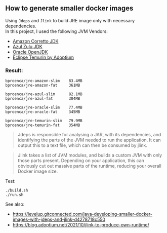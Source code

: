 ## How to generate smaller docker images

Using `Jdeps` and `Jlink` to build JRE image only with necessary dependencies.  
In this project, I used the following JVM Vendors:
* [Amazon Corretto JDK](https://hub.docker.com/_/amazoncorretto)
* [Azul Zulu JDK](https://hub.docker.com/r/azul/zulu-openjdk-alpine)
* [Oracle OpenJDK](https://hub.docker.com/_/openjdk)
* [Eclipse Temurin by Adoptium](https://hub.docker.com/_/eclipse-temurin)

### Result:
```
bproenca/jre-amazon-slim    83.4MB
bproenca/jre-amazon-fat     361MB

bproenca/jre-azul-slim      82.1MB
bproenca/jre-azul-fat       304MB

bproenca/jre-oracle-slim    77.4MB
bproenca/jre-oracle-fat     345MB

bproenca/jre-temurin-slim   79.9MB
bproenca/jre-temurin-fat    354MB
```

> Jdeps is responsible for analysing a JAR, with its dependencies, and identifying the parts of the JVM needed to run the application. It can output this to a text file, which can then be consumed by jlink.

> Jlink takes a list of JVM modules, and builds a custom JVM with only those parts present. Depending on your application, this can obviously cut out massive parts of the runtime, reducing your overall Docker image size.


Test:
```
./build.sh
./run.sh
```

See also:  
* https://levelup.gitconnected.com/java-developing-smaller-docker-images-with-jdeps-and-jlink-d4278718c550
* https://blog.adoptium.net/2021/10/jlink-to-produce-own-runtime/